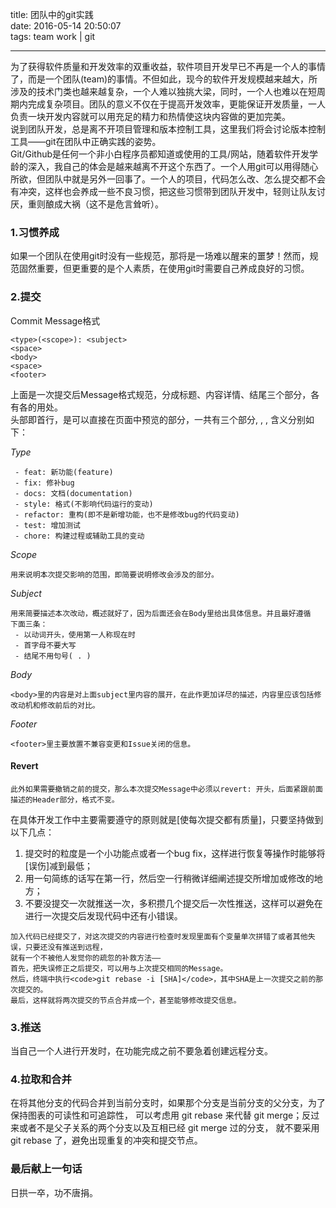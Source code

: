 title: 团队中的git实践   
date: 2016-05-14 20:50:07   
tags: team work | git   

---
为了获得软件质量和开发效率的双重收益，软件项目开发早已不再是一个人的事情了，而是一个团队(team)的事情。不但如此，现今的软件开发规模越来越大，所涉及的技术门类也越来越复杂，一个人难以独挑大梁，同时，一个人也难以在短周期内完成复杂项目。团队的意义不仅在于提高开发效率，更能保证开发质量，一人负责一块开发内容就可以用充足的精力和热情使这块内容做的更加完美。   
说到团队开发，总是离不开项目管理和版本控制工具，这里我们将会讨论版本控制工具——git在团队中正确实践的姿势。   
Git/Github是任何一个非小白程序员都知道或使用的工具/网站，随着软件开发学龄的深入，我自己的体会是越来越离不开这个东西了。一个人用git可以用得随心所欲，但团队中就是另外一回事了。一个人的项目，代码怎么改、怎么提交都不会有冲突，这样也会养成一些不良习惯，把这些习惯带到团队开发中，轻则让队友讨厌，重则酿成大祸（这不是危言耸听）。   
### 1.习惯养成
如果一个团队在使用git时没有一些规范，那将是一场难以醒来的噩梦！然而，规范固然重要，但更重要的是个人素质，在使用git时需要自己养成良好的习惯。
### 2.提交
Commit Message格式   

```
<type>(<scope>): <subject>
<space>
<body>
<space>
<footer>
```

上面是一次提交后Message格式规范，分成标题、内容详情、结尾三个部分，各有各的用处。   
头部即首行，是可以直接在页面中预览的部分，一共有三个部分<type>, <scope>, <subject>, 含义分别如下：

*Type*   

```
 - feat: 新功能(feature)
 - fix: 修补bug
 - docs: 文档(documentation)
 - style: 格式(不影响代码运行的变动)
 - refactor: 重构(即不是新增功能，也不是修改bug的代码变动)
 - test: 增加测试
 - chore: 构建过程或辅助工具的变动
```

*Scope*   

```
用来说明本次提交影响的范围，即简要说明修改会涉及的部分。
```

*Subject*

```
用来简要描述本次改动，概述就好了，因为后面还会在Body里给出具体信息。并且最好遵循
下面三条：
 - 以动词开头，使用第一人称现在时
 - 首字母不要大写
 - 结尾不用句号( . )  
```

*Body*   

```
<body>里的内容是对上面subject里内容的展开，在此作更加详尽的描述，内容里应该包括修改动机和修改前后的对比。
```

*Footer*   

```
<footer>里主要放置不兼容变更和Issue关闭的信息。
```

#### Revert   

```
此外如果需要撤销之前的提交，那么本次提交Message中必须以revert: 开头，后面紧跟前面描述的Header部分，格式不变。
```

在具体开发工作中主要需要遵守的原则就是[使每次提交都有质量]，只要坚持做到以下几点：
 1. 提交时的粒度是一个小功能点或者一个bug fix，这样进行恢复等操作时能够将[误伤]减到最低；
 2. 用一句简练的话写在第一行，然后空一行稍微详细阐述提交所增加或修改的地方；
 3. 不要没提交一次就推送一次，多积攒几个提交后一次性推送，这样可以避免在进行一次提交后发现代码中还有小错误。

```
加入代码已经提交了，对这次提交的内容进行检查时发现里面有个变量单次拼错了或者其他失误，只要还没有推送到远程，
就有一个不被他人发觉你的疏忽的补救方法——   
首先，把失误修正之后提交，可以用与上次提交相同的Message。   
然后，终端中执行<code>git rebase -i [SHA]</code>，其中SHA是上一次提交之前的那次提交的。   
最后，这样就将两次提交的节点合并成一个，甚至能够修改提交信息。   
```
### 3.推送
当自己一个人进行开发时，在功能完成之前不要急着创建远程分支。   

### 4.拉取和合并
在将其他分支的代码合并到当前分支时，如果那个分支是当前分支的父分支，为了保持图表的可读性和可追踪性，
可以考虑用 git rebase 来代替 git merge；反过来或者不是父子关系的两个分支以及互相已经 git merge 过的分支，
就不要采用 git rebase 了，避免出现重复的冲突和提交节点。   

### 最后献上一句话
日拱一卒，功不唐捐。
